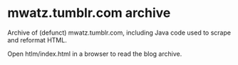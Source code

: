 mwatz.tumblr.com archive
==============================

Archive of (defunct) mwatz.tumblr.com, including Java code used to scrape and reformat HTML.

Open htlm/index.html in a browser to read the blog archive.
